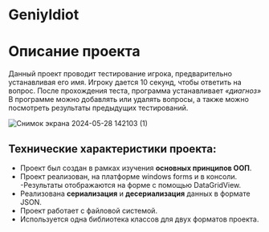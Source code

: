 # GeniyIdiot
# Описание проекта 
Данный проект проводит тестирование игрока, предварительно устанавливая его имя. Игроку дается 10 секунд, чтобы ответить на вопрос. После прохождения теста, программа устанавливает _«диагноз»_ В программе можно добавлять или удалять вопросы, а также можно посмотреть результаты предыдущих тестирований.

![Снимок экрана 2024-05-28 142103 (1)](https://github.com/Zakharka2005/GeniyIdiot/assets/161925810/11b0333f-dd04-486a-8fcd-a83f59d5e1f9)

## Технические характеристики проекта:
- Проект был создан в рамках изучения **основных принципов ООП**.
- Проект реализован, на платформе windows forms и в консоли.
-Результаты отображаются на форме с помощью DataGridView.
- Реализована **сериализация** и **десериализация** данных в формате JSON.
- Проект работает с файловой системой. 
- Используется одна библиотека классов для двух форматов проекта. 

